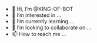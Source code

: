 - 👋 Hi, I’m @KING-OF-BOT
- 👀 I’m interested in ...
- 🌱 I’m currently learning ...
- 💞️ I’m looking to collaborate on ...
- 📫 How to reach me ...

<!---
KING-OF-BOT/KING-OF-BOT is a ✨ special ✨ repository because its `README.md` (this file) appears on your GitHub profile.
You can click the Preview link to take a look at your changes.
--->
